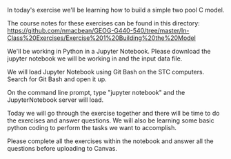 In today's exercise we'll be learning how to build a simple two pool C model.

The course notes for these exercises can be found in this directory: https://github.com/nmacbean/GEOG-G440-540/tree/master/In-Class%20Exercises/Exercise%201%20Building%20the%20Model

We'll be working in Python in a Jupyter Notebook. Please download the jupyter notebook we will be working in and the input data file.

We will load Jupyter Notebook using Git Bash on the STC computers. Search for Git Bash and open it up.

On the command line prompt, type "jupyter notebook" and the JupyterNotebook server will load.
 
Today we will go through the exercise together and there will be time to do the exercises and answer questions. We will also be learning some basic python coding to perform the tasks we want to accomplish. 
 
Please complete all the exercises within the notebook and answer all the questions before uploading to Canvas.
